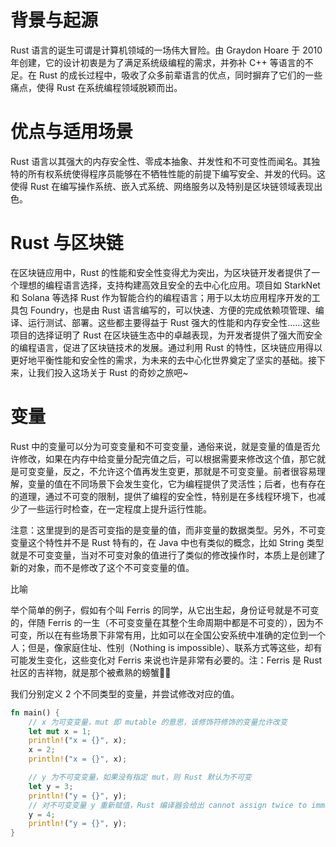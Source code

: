 # 背景与起源

Rust 语言的诞生可谓是计算机领域的一场伟大冒险。由 Graydon Hoare 于 2010 年创建，它的设计初衷是为了满足系统级编程的需求，并弥补 C++ 等语言的不足。在 Rust 的成长过程中，吸收了众多前辈语言的优点，同时摒弃了它们的一些痛点，使得 Rust 在系统编程领域脱颖而出。

# 优点与适用场景

Rust 语言以其强大的内存安全性、零成本抽象、并发性和不可变性而闻名。其独特的所有权系统使得程序员能够在不牺牲性能的前提下编写安全、并发的代码。这使得 Rust 在编写操作系统、嵌入式系统、网络服务以及特别是区块链领域表现出色。

# Rust 与区块链

在区块链应用中，Rust 的性能和安全性变得尤为突出，为区块链开发者提供了一个理想的编程语言选择，支持构建高效且安全的去中心化应用。项目如 StarkNet 和 Solana 等选择 Rust 作为智能合约的编程语言；用于以太坊应用程序开发的工具包 Foundry，也是由 Rust 语言编写的，可以快速、方便的完成依赖项管理、编译、运行测试、部署。这些都主要得益于 Rust 强大的性能和内存安全性……这些项目的选择证明了 Rust 在区块链生态中的卓越表现，为开发者提供了强大而安全的编程语言，促进了区块链技术的发展。通过利用 Rust 的特性，区块链应用得以更好地平衡性能和安全性的需求，为未来的去中心化世界奠定了坚实的基础。接下来，让我们投入这场关于 Rust 的奇妙之旅吧~

# 变量

Rust 中的变量可以分为可变变量和不可变变量，通俗来说，就是变量的值是否允许修改，如果在内存中给变量分配完值之后，可以根据需要来修改这个值，那它就是可变变量，反之，不允许这个值再发生变更，那就是不可变变量。前者很容易理解，变量的值在不同场景下会发生变化，它为编程提供了灵活性；后者，也有存在的道理，通过不可变的限制，提供了编程的安全性，特别是在多线程环境下，也减少了一些运行时检查，在一定程度上提升运行性能。

注意：这里提到的是否可变指的是变量的值，而非变量的数据类型。另外，不可变变量这个特性并不是 Rust 特有的，在 Java 中也有类似的概念，比如 String 类型就是不可变变量，当对不可变对象的值进行了类似的修改操作时，本质上是创建了新的对象，而不是修改了这个不可变变量的值。

比喻

举个简单的例子，假如有个叫 Ferris 的同学，从它出生起，身份证号就是不可变的，伴随 Ferris 的一生（不可变变量在其整个生命周期中都是不可变的），因为不可变，所以在有些场景下非常有用，比如可以在全国公安系统中准确的定位到一个人；但是，像家庭住址、性别（Nothing is impossible）、联系方式等这些，却有可能发生变化，这些变化对 Ferris 来说也许是非常有必要的。注：Ferris 是 Rust 社区的吉祥物，就是那个被煮熟的螃蟹🦀🙈

我们分别定义 2 个不同类型的变量，并尝试修改对应的值。

```rs
fn main() {
    // x 为可变变量，mut 即 mutable 的意思，该修饰符修饰的变量允许改变
    let mut x = 1;
    println!("x = {}", x);
    x = 2;
    println!("x = {}", x);

    // y 为不可变变量，如果没有指定 mut，则 Rust 默认为不可变
    let y = 3;
    println!("y = {}", y);
    // 对不可变变量 y 重新赋值，Rust 编译器会给出 cannot assign twice to immutable variable y 的错误提示
    y = 4;
    println!("y = {}", y);
}
```
